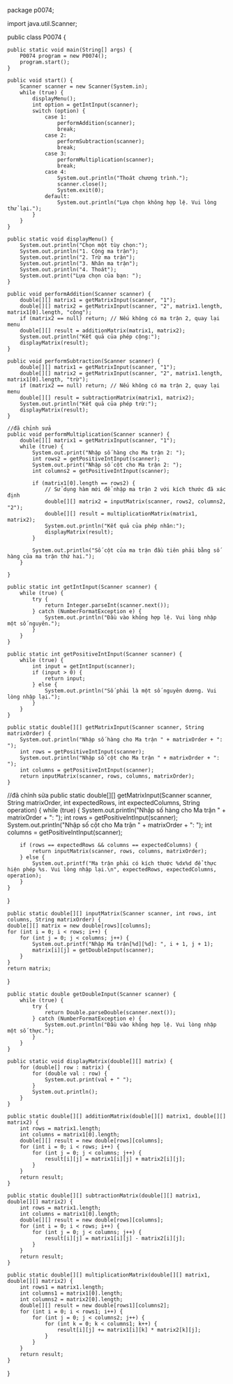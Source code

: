 package p0074;

import java.util.Scanner;

public class P0074 {

    public static void main(String[] args) {
        P0074 program = new P0074();
        program.start();
    }

    public void start() {
        Scanner scanner = new Scanner(System.in);
        while (true) {
            displayMenu();
            int option = getIntInput(scanner);
            switch (option) {
                case 1:
                    performAddition(scanner);
                    break;
                case 2:
                    performSubtraction(scanner);
                    break;
                case 3:
                    performMultiplication(scanner);
                    break;
                case 4:
                    System.out.println("Thoát chương trình.");
                    scanner.close();
                    System.exit(0);
                default:
                    System.out.println("Lựa chọn không hợp lệ. Vui lòng thử lại.");
            }
        }
    }

    public static void displayMenu() {
        System.out.println("Chọn một tùy chọn:");
        System.out.println("1. Cộng ma trận");
        System.out.println("2. Trừ ma trận");
        System.out.println("3. Nhân ma trận");
        System.out.println("4. Thoát");
        System.out.print("Lựa chọn của bạn: ");
    }

    public void performAddition(Scanner scanner) {
        double[][] matrix1 = getMatrixInput(scanner, "1");
        double[][] matrix2 = getMatrixInput(scanner, "2", matrix1.length, matrix1[0].length, "cộng");
        if (matrix2 == null) return; // Nếu không có ma trận 2, quay lại menu
        double[][] result = additionMatrix(matrix1, matrix2);
        System.out.println("Kết quả của phép cộng:");
        displayMatrix(result);
    }

    public void performSubtraction(Scanner scanner) {
        double[][] matrix1 = getMatrixInput(scanner, "1");
        double[][] matrix2 = getMatrixInput(scanner, "2", matrix1.length, matrix1[0].length, "trừ");
        if (matrix2 == null) return; // Nếu không có ma trận 2, quay lại menu
        double[][] result = subtractionMatrix(matrix1, matrix2);
        System.out.println("Kết quả của phép trừ:");
        displayMatrix(result);
    }
    
    //đã chỉnh sửa
    public void performMultiplication(Scanner scanner) {
        double[][] matrix1 = getMatrixInput(scanner, "1");
        while (true) {
            System.out.print("Nhập số hàng cho Ma trận 2: ");
            int rows2 = getPositiveIntInput(scanner);
            System.out.print("Nhập số cột cho Ma trận 2: ");
            int columns2 = getPositiveIntInput(scanner);

            if (matrix1[0].length == rows2) {
                // Sử dụng hàm mới để nhập ma trận 2 với kích thước đã xác định
                double[][] matrix2 = inputMatrix(scanner, rows2, columns2, "2");
                double[][] result = multiplicationMatrix(matrix1, matrix2);
                System.out.println("Kết quả của phép nhân:");
                displayMatrix(result);
            }

            System.out.println("Số cột của ma trận đầu tiên phải bằng số hàng của ma trận thứ hai.");
        }

    }

    public static int getIntInput(Scanner scanner) {
        while (true) {
            try {
                return Integer.parseInt(scanner.next());
            } catch (NumberFormatException e) {
                System.out.println("Đầu vào không hợp lệ. Vui lòng nhập một số nguyên.");
            }
        }
    }

    public static int getPositiveIntInput(Scanner scanner) {
        while (true) {
            int input = getIntInput(scanner);
            if (input > 0) {
                return input;
            } else {
                System.out.println("Số phải là một số nguyên dương. Vui lòng nhập lại.");
            }
        }
    }

    public static double[][] getMatrixInput(Scanner scanner, String matrixOrder) {
        System.out.println("Nhập số hàng cho Ma trận " + matrixOrder + ": ");
        int rows = getPositiveIntInput(scanner);
        System.out.println("Nhập số cột cho Ma trận " + matrixOrder + ": ");
        int columns = getPositiveIntInput(scanner);
        return inputMatrix(scanner, rows, columns, matrixOrder);
    }
    
//đã chỉnh sửa
    public static double[][] getMatrixInput(Scanner scanner, String matrixOrder, int expectedRows, int expectedColumns, String operation) {
    while (true) {
        System.out.println("Nhập số hàng cho Ma trận " + matrixOrder + ": ");
        int rows = getPositiveIntInput(scanner);
        System.out.println("Nhập số cột cho Ma trận " + matrixOrder + ": ");
        int columns = getPositiveIntInput(scanner);

        if (rows == expectedRows && columns == expectedColumns) {
            return inputMatrix(scanner, rows, columns, matrixOrder);
        } else {
            System.out.printf("Ma trận phải có kích thước %dx%d để thực hiện phép %s. Vui lòng nhập lại.\n", expectedRows, expectedColumns, operation);
        }
    }
}


    public static double[][] inputMatrix(Scanner scanner, int rows, int columns, String matrixOrder) {
    double[][] matrix = new double[rows][columns];
    for (int i = 0; i < rows; i++) {
        for (int j = 0; j < columns; j++) {
            System.out.printf("Nhập Ma trận[%d][%d]: ", i + 1, j + 1);
            matrix[i][j] = getDoubleInput(scanner);
        }
    }
    return matrix;
}

    public static double getDoubleInput(Scanner scanner) {
        while (true) {
            try {
                return Double.parseDouble(scanner.next());
            } catch (NumberFormatException e) {
                System.out.println("Đầu vào không hợp lệ. Vui lòng nhập một số thực.");
            }
        }
    }

    public static void displayMatrix(double[][] matrix) {
        for (double[] row : matrix) {
            for (double val : row) {
                System.out.print(val + " ");
            }
            System.out.println();
        }
    }

    public static double[][] additionMatrix(double[][] matrix1, double[][] matrix2) {
        int rows = matrix1.length;
        int columns = matrix1[0].length;
        double[][] result = new double[rows][columns];
        for (int i = 0; i < rows; i++) {
            for (int j = 0; j < columns; j++) {
                result[i][j] = matrix1[i][j] + matrix2[i][j];
            }
        }
        return result;
    }

    public static double[][] subtractionMatrix(double[][] matrix1, double[][] matrix2) {
        int rows = matrix1.length;
        int columns = matrix1[0].length;
        double[][] result = new double[rows][columns];
        for (int i = 0; i < rows; i++) {
            for (int j = 0; j < columns; j++) {
                result[i][j] = matrix1[i][j] - matrix2[i][j];
            }
        }
        return result;
    }

    public static double[][] multiplicationMatrix(double[][] matrix1, double[][] matrix2) {
        int rows1 = matrix1.length;
        int columns1 = matrix1[0].length;
        int columns2 = matrix2[0].length;
        double[][] result = new double[rows1][columns2];
        for (int i = 0; i < rows1; i++) {
            for (int j = 0; j < columns2; j++) {
                for (int k = 0; k < columns1; k++) {
                    result[i][j] += matrix1[i][k] * matrix2[k][j];
                }
            }
        }
        return result;
    }
}

